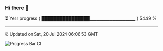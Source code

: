 ### Hi there 👋

⏳ Year progress { ████████████████▁▁▁▁▁▁▁▁▁▁▁▁▁▁ } 54.99 %

---

⏰ Updated on Sat, 20 Jul 2024 06:06:53 GMT

![Progress Bar CI](https://github.com/liununu/liununu/workflows/Progress%20Bar%20CI/badge.svg)
